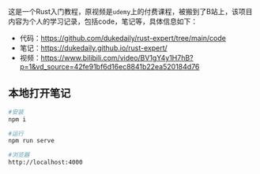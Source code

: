 这是一个Rust入门教程，原视频是`udemy`上的付费课程，被搬到了B站上，该项目内容为个人的学习记录，包括code，笔记等，具体信息如下：

- 代码：https://github.com/dukedaily/rust-expert/tree/main/code
- 笔记：https://dukedaily.github.io/rust-expert/
- 视频：https://www.bilibili.com/video/BV1gY4y1H7hB?p=1&vd_source=42fe91bf6d16ec8841b22ea520184d76


## 本地打开笔记
```sh
#安装
npm i 

#运行
npm run serve

#浏览器
http://localhost:4000
```